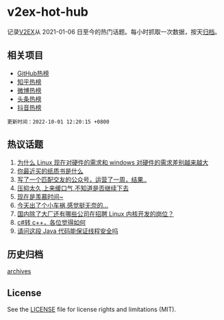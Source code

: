 # v2ex-hot-hub

 记录[V2EX](https://www.v2ex.com/)从 2021-01-06 日至今的热门话题。每小时抓取一次数据，按天[归档](archives)。
 
 ## 相关项目

- [GitHub热榜](https://github.com/snaildev/github-hot-hub)
- [知乎热榜](https://github.com/snaildev/zhihu-hot-hub)
- [微博热榜](https://github.com/snaildev/weibo-hot-hub)
- [头条热榜](https://github.com/snaildev/toutiao-hot-hub)
- [抖音热榜](https://github.com/snaildev/douyin-hot-hub)


 `更新时间：2022-10-01 12:20:15 +0800`

## 热议话题

1. [为什么 Linux 现在对硬件的需求和 windows 对硬件的需求差别越来越大](https://www.v2ex.com/t/884049)
1. [你最近买的纸质书是什么](https://www.v2ex.com/t/884039)
1. [写了一个匹配交友的公众号，运营了一周，结果..](https://www.v2ex.com/t/884029)
1. [压抑太久,上来缓口气,不知道是否继续下去](https://www.v2ex.com/t/884090)
1. [现在是羡慕时间~](https://www.v2ex.com/t/884016)
1. [今天出了个小车祸,感觉挺无奈的...](https://www.v2ex.com/t/884077)
1. [国内除了大厂还有哪些公司在招聘 Linux 内核开发的岗位？](https://www.v2ex.com/t/884025)
1. [c#转 c++，各位觉得如何](https://www.v2ex.com/t/884038)
1. [请问这段 Java 代码能保证线程安全吗](https://www.v2ex.com/t/884035)

## 历史归档

[archives](archives)

## License

See the [LICENSE](LICENSE) file for license rights and limitations (MIT).
